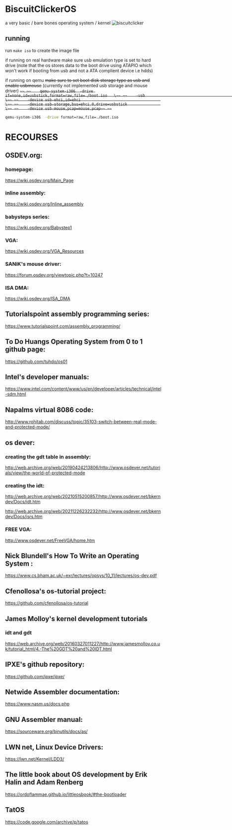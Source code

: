 # BiscuitClickerOS
a very basic / bare bones operating system / kernel
![biscuitclicker](https://user-images.githubusercontent.com/69918769/217385973-1b69d2dc-c596-4e31-87b7-47817fbff00b.png)

## running
run `make iso` to create the image file

if running on real hardware make sure usb emulation type is set to hard drive (note that the os stores data to the boot drive using ATAPIO which won't work if booting from usb and not a ATA complient device i.e hdds)

if running on qemu ~~make sure to set boot disk storage type as usb and enable usbmouse~~ (currently not implemented usb storage and mouse driver)
~~```~~
~~    qemu-system-i386  -drive if=none,id=usbstick,format=raw,file=./boot.iso   \~~
~~    -usb                                                        \~~
~~    -device usb-ehci,id=ehci                                    \~~
~~    -device usb-storage,bus=ehci.0,drive=usbstick               \~~
~~    -device usb-mouse,pcap=mouse.pcap~~
~~```~~

```bash
qemu-system-i386  -drive format=raw,file=./boot.iso
```

# RECOURSES

## OSDEV.org:

### homepage:
https://wiki.osdev.org/Main_Page

### inline assembly:
https://wiki.osdev.org/Inline_assembly

### babysteps series:
https://wiki.osdev.org/Babystep1

### VGA:
https://wiki.osdev.org/VGA_Resources

### SANiK's mouse driver:
https://forum.osdev.org/viewtopic.php?t=10247

### ISA DMA:
https://wiki.osdev.org/ISA_DMA


## Tutorialspoint assembly programming series:
https://www.tutorialspoint.com/assembly_programming/



## To Do Huangs Operating System from 0 to 1 github page:
https://github.com/tuhdo/os01



## Intel's developer manuals:
https://www.intel.com/content/www/us/en/developer/articles/technical/intel-sdm.html

## Napalms virtual 8086 code:
http://www.rohitab.com/discuss/topic/35103-switch-between-real-mode-and-protected-mode/

## os dever:

### creating the gdt table in assembly:
http://web.archive.org/web/20190424213806/http://www.osdever.net/tutorials/view/the-world-of-protected-mode

### creating the idt:
http://web.archive.org/web/20210515200857/http://www.osdever.net/bkerndev/Docs/idt.htm

http://web.archive.org/web/20211226232232/http://www.osdever.net/bkerndev/Docs/isrs.htm

### FREE VGA:
http://www.osdever.net/FreeVGA/home.htm



## Nick Blundell's How To Write an Operating System :
https://www.cs.bham.ac.uk/~exr/lectures/opsys/10_11/lectures/os-dev.pdf



## Cfenollosa's os-tutorial project:
https://github.com/cfenollosa/os-tutorial



##  James Molloy's kernel development tutorials

### idt and gdt
https://web.archive.org/web/20160327011227/http://www.jamesmolloy.co.uk/tutorial_html/4.-The%20GDT%20and%20IDT.html

## IPXE's github repository:
https://github.com/ipxe/ipxe/


## Netwide Assembler documentation:

https://www.nasm.us/docs.php



## GNU Assembler manual:

https://sourceware.org/binutils/docs/as/



## LWN net, Linux Device Drivers:
https://lwn.net/Kernel/LDD3/

## The little book about OS development by Erik Halin and Adam Renberg
https://ordoflammae.github.io/littleosbook/#the-bootloader

## TatOS
https://code.google.com/archive/p/tatos
